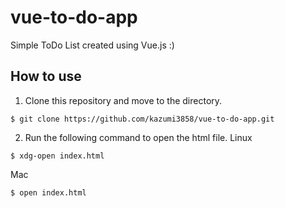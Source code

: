 # vue-to-do-app
Simple ToDo List created using Vue.js :)

## How to use
1. Clone this repository and move to the directory.
```
$ git clone https://github.com/kazumi3858/vue-to-do-app.git
```

2. Run the following command to open the html file.
Linux
```
$ xdg-open index.html
```

Mac
```
$ open index.html
```
